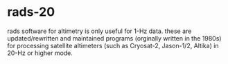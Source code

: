 # rads-20
rads software for altimetry is only useful for 1-Hz data. these are updated/rewritten and maintained programs (orginally written in the 1980s) for processing satellite altimeters (such as Cryosat-2, Jason-1/2, Altika) in 20-Hz or higher mode.
